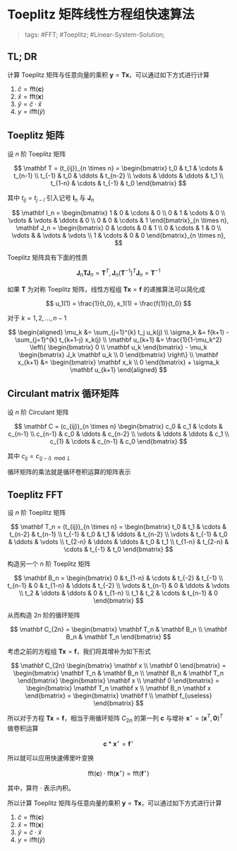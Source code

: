 # Toeplitz 矩阵线性方程组快速算法

> tags: #FFT; #Toeplitz; #Linear-System-Solution;

## TL; DR

计算 Toeplitz 矩阵与任意向量的乘积 $\mathbf y = \mathbf T \mathbf x$，可以通过如下方式进行计算

1. $\hat c = \mathrm{fft}(\mathbf c)$
2. $\hat x = \mathrm{fft}(\mathbf x)$
3. $\hat y = \hat c \cdot \hat x$
4. $y = \text{ifft}(\hat y)$

## Toeplitz 矩阵

设 $n$ 阶 Toeplitz 矩阵

$$
\mathbf T = (t_{ij})_{n \times n} = \begin{bmatrix}
t_0 & t_1 & \cdots & t_{n-1} \\
t_{-1} & t_0 & \ddots & t_{n-2} \\
\vdots & \ddots & \ddots & t_1 \\
t_{1-n} & \cdots & t_{-1} & t_0
\end{bmatrix}
$$

其中 $t_{ij} = t_{j - i}$
引入记号 $\mathbf I_n$ 与 $\mathbf J_n$

$$
\mathbf I_n = \begin{bmatrix}
1 & 0 & \cdots & 0 \\
0 & 1 & \cdots & 0 \\
\vdots & \vdots & \ddots & 0 \\
0 & 0 & \cdots & 1
\end{bmatrix}_{n \times n},
\mathbf J_n = \begin{bmatrix}
0 & \cdots & 0 & 1 \\
0 & \cdots & 1 & 0 \\
\vdots &  & \vdots & \vdots \\
1 & \cdots & 0 & 0
\end{bmatrix}_{n \times n},
$$

Toeplitz 矩阵具有下面的性质

$$
\mathbf J_n \mathbf T \mathbf J_n = \mathbf T^{T}, \mathbf J_n (\mathbf T^{-1})^{T} \mathbf J_n = \mathbf T^{-1}
$$

如果 $\mathbf T$ 为对称 Toeplitz 矩阵，线性方程组 $\mathbf T \mathbf x = \mathbf f$ 的递推算法可以简化成

$$
u_1(1) = \frac{1}{t_0}, x_1(1) = \frac{f(1)}{t_0}
$$

对于 $k = 1, 2, \dots, n-1$

$$
\begin{aligned}
\mu_k &= \sum_{j=1}^{k} t_j u_k(j) \\
\sigma_k &= f(k+1) - \sum_{j=1}^{k} t_{k+1-j} x_k(j) \\
\mathbf u_{k+1} &= \frac{1}{1-\mu_k^2} \left\{ \begin{bmatrix} 0 \\ \mathbf u_k \end{bmatrix} - \mu_k \begin{bmatrix} J_k \mathbf u_k \\ 0 \end{bmatrix} \right\} \\
\mathbf x_{k+1} &= \begin{bmatrix} \mathbf x_k \\ 0 \end{bmatrix} + \sigma_k \mathbf u_{k+1}
\end{aligned}
$$

## Circulant matrix 循环矩阵

设 $n$ 阶 Circulant 矩阵

$$
\mathbf C = (c_{ij})_{n \times n} \begin{bmatrix}
c_0 & c_1 & \cdots & c_{n-1} \\
c_{n-1} & c_0 & \ddots & c_{n-2} \\
\vdots & \ddots & \ddots & c_1 \\
c_{1} & \cdots & c_{n-1} & c_0
\end{bmatrix}
$$

其中 $c_{ij} = c_{(j - i) \mod L}$

循环矩阵的乘法就是循环卷积运算的矩阵表示

## Toeplitz FFT

设 $n$ 阶 Toeplitz 矩阵

$$
\mathbf T_n = (t_{ij})_{n \times n} = \begin{bmatrix}
t_0 & t_1 & \cdots & t_{n-2} & t_{n-1} \\
t_{-1} & t_0 & t_1 & \ddots & t_{n-2} \\
\vdots & t_{-1} & t_0 & \ddots & \vdots \\
t_{2-n} & \ddots & \ddots & t_0 & t_1 \\
t_{1-n} & t_{2-n} & \cdots & t_{-1} & t_0
\end{bmatrix}
$$

构造另一个 $n$ 阶 Toeplitz 矩阵

$$
\mathbf B_n = \begin{bmatrix}
0 & t_{1-n} & \cdots & t_{-2} & t_{-1} \\
t_{n-1} & 0 & t_{1-n} & \ddots & t_{-2} \\
\vdots & t_{n-1} & 0 & \ddots & \vdots \\
t_2 & \ddots & \ddots & 0 & t_{1-n} \\
t_1 & t_2 & \cdots & t_{n-1} & 0
\end{bmatrix}
$$

从而构造 $2n$ 阶的循环矩阵

$$
\mathbf C_{2n} = \begin{bmatrix}
\mathbf T_n & \mathbf B_n \\
\mathbf B_n & \mathbf T_n
\end{bmatrix}
$$

考虑之前的方程组 $\mathbf T \mathbf x = \mathbf f$，我们将其增补为如下形式

$$
\mathbf C_{2n} \begin{bmatrix} \mathbf x \\ \mathbf 0 \end{bmatrix}
= \begin{bmatrix}
\mathbf T_n & \mathbf B_n \\
\mathbf B_n & \mathbf T_n
\end{bmatrix} \begin{bmatrix} \mathbf x \\ \mathbf 0 \end{bmatrix}
= \begin{bmatrix} \mathbf T_n \mathbf x \\ \mathbf B_n \mathbf x \end{bmatrix}
= \begin{bmatrix} \mathbf f \\ \mathbf f_{useless} \end{bmatrix}
$$

所以对于方程 $\mathbf T \mathbf x = \mathbf f$，相当于用循环矩阵 $C_{2n}$ 的第一列 $\mathbf c$ 与增补 $\mathbf x^{\star} = (\mathbf x^T, \mathbf 0)^T$ 做卷积运算

$$
\mathbf c \ast \mathbf x^{\star} = \mathbf f^{\star}
$$

所以就可以应用快速傅里叶变换

$$
\mathrm{fft}(\mathbf c) \cdot \mathrm{fft}(\mathbf x^{\star}) = \mathrm{fft}(\mathbf f^{\star})
$$

其中，算符 $\cdot$ 表示内积。

所以计算 Toeplitz 矩阵与任意向量的乘积 $\mathbf y = \mathbf T \mathbf x$，可以通过如下方式进行计算

1. $\hat c = \mathrm{fft}(\mathbf c)$
2. $\hat x = \mathrm{fft}(\mathbf x)$
3. $\hat y = \hat c \cdot \hat x$
4. $y = \text{ifft}(\hat y)$
